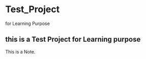 # Test_Project
for Learning Purpose
## this is a Test Project for Learning purpose


This is a Note.
